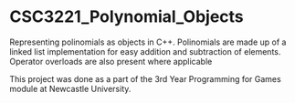 # CSC3221_Polynomial_Objects

Representing polinomials as objects in C++.
Polinomials are made up of a linked list implementation for easy addition and subtraction of elements. Operator overloads are also present where applicable

This project was done as a part of the 3rd Year Programming for Games module at Newcastle University.
